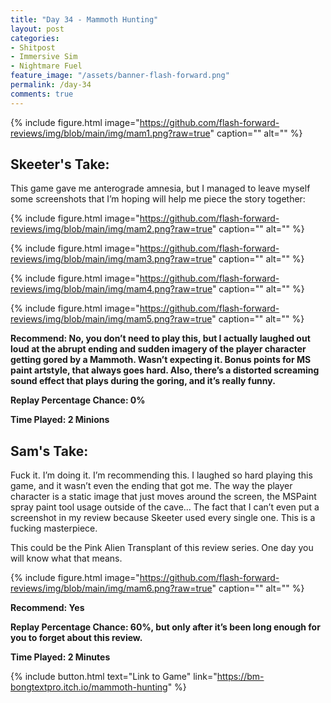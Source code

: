 ```yaml
---
title: "Day 34 - Mammoth Hunting"
layout: post
categories:
- Shitpost
- Immersive Sim
- Nightmare Fuel
feature_image: "/assets/banner-flash-forward.png"
permalink: /day-34
comments: true
---
```


{% include figure.html image="https://github.com/flash-forward-reviews/img/blob/main/img/mam1.png?raw=true" caption="" alt="" %}

## Skeeter's Take:

This game gave me anterograde amnesia, but I managed to leave myself some screenshots that I’m hoping will help me piece the story together:

{% include figure.html image="https://github.com/flash-forward-reviews/img/blob/main/img/mam2.png?raw=true" caption="" alt="" %}

{% include figure.html image="https://github.com/flash-forward-reviews/img/blob/main/img/mam3.png?raw=true" caption="" alt="" %}

{% include figure.html image="https://github.com/flash-forward-reviews/img/blob/main/img/mam4.png?raw=true" caption="" alt="" %}

{% include figure.html image="https://github.com/flash-forward-reviews/img/blob/main/img/mam5.png?raw=true" caption="" alt="" %}

**Recommend: No, you don’t need to play this, but I actually laughed out loud at the abrupt ending and sudden imagery of the player character getting gored by a Mammoth. Wasn’t expecting it. Bonus points for MS paint artstyle, that always goes hard. Also, there’s a distorted screaming sound effect that plays during the goring, and it’s really funny.**

**Replay Percentage Chance: 0%**

**Time Played: 2 Minions**

## Sam's Take:

Fuck it. I’m doing it. I’m recommending this. I laughed so hard playing this game, and it wasn’t even the ending that got me. The way the player character is a static image that just moves around the screen, the MSPaint spray paint tool usage outside of the cave... The fact that I can’t even put a screenshot in my review because Skeeter used every single one. This is a fucking masterpiece.

This could be the Pink Alien Transplant of this review series. One day you will know what that means.

{% include figure.html image="https://github.com/flash-forward-reviews/img/blob/main/img/mam6.png?raw=true" caption="" alt="" %}

**Recommend: Yes**

**Replay Percentage Chance: 60%, but only after it’s been long enough for you to forget about this review.**

**Time Played: 2 Minutes**

{% include button.html text="Link to Game" link="https://bm-bongtextpro.itch.io/mammoth-hunting" %}